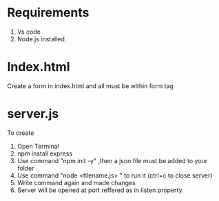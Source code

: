 # Requirements
1. Vs code
2. Node.js installed

# Index.html 
Create a form in index.html and all must be within form tag

# server.js
To create 
1. Open Terminal
2. npm install express
3. Use command "npm init -y" ,then a json file must be added to your folder
4. Use command "node <filename.js> " to run it (ctrl+c to close server)
5. Write command again and made changes
6. Server will be opened at port reffered as in listen property.
